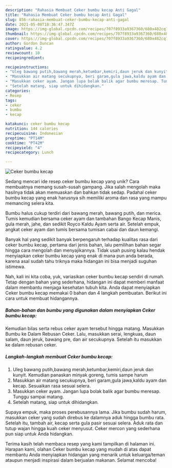 ```yaml
---
description: "Rahasia Membuat Ceker bumbu kecap Anti Gagal"
title: "Rahasia Membuat Ceker bumbu kecap Anti Gagal"
slug: 856-rahasia-membuat-ceker-bumbu-kecap-anti-gagal
date: 2021-05-08T18:36:47.347Z
image: https://img-global.cpcdn.com/recipes/707f8933a9367360/680x482cq70/ceker-bumbu-kecap-foto-resep-utama.jpg
thumbnail: https://img-global.cpcdn.com/recipes/707f8933a9367360/680x482cq70/ceker-bumbu-kecap-foto-resep-utama.jpg
cover: https://img-global.cpcdn.com/recipes/707f8933a9367360/680x482cq70/ceker-bumbu-kecap-foto-resep-utama.jpg
author: Gordon Duncan
ratingvalue: 4.2
reviewcount: 10
recipeingredient:

recipeinstructions:
- "Uleg bawang putih,bawang merah,ketumbar,kemiri,daun jeruk dan kunyit. Kemudian panaskan minyak goreng, tumis sampe harum"
- "Masukkan air matang secukupnya, beri garam,gula jawa,kaldu ayam dan kecap. Sesuaikan rasa sesuai selera."
- "Masukkan ceker ayam. Jangan lupa bolak balik agar bumbu meresap. Tunggu sampai matang."
- "Setelah matang, siap untuk dihidangkan."
categories:
- Resep
tags:
- ceker
- bumbu
- kecap

katakunci: ceker bumbu kecap 
nutrition: 144 calories
recipecuisine: Indonesian
preptime: "PT14M"
cooktime: "PT42M"
recipeyield: "4"
recipecategory: Lunch

---
```



![Ceker bumbu kecap](https://img-global.cpcdn.com/recipes/707f8933a9367360/680x482cq70/ceker-bumbu-kecap-foto-resep-utama.jpg)

Sedang mencari ide resep ceker bumbu kecap yang unik? Cara membuatnya memang susah-susah gampang. Jika salah mengolah maka hasilnya tidak akan memuaskan dan bahkan tidak sedap. Padahal ceker bumbu kecap yang enak harusnya sih memiliki aroma dan rasa yang mampu memancing selera kita.

Bumbu halus cukup terdiri dari bawang merah, bawang putih, dan merica. Tumis kemudian bersama ceker ayam dan tambahan Bango Kecap Manis, gula merah, jahe, dan sedikit Royco Kaldu Ayam serta air. Setelah empuk, angkat ceker ayam dan tumis bersama tumisan cabai dan daun kemangi.

Banyak hal yang sedikit banyak berpengaruh terhadap kualitas rasa dari ceker bumbu kecap, pertama dari jenis bahan, lalu pemilihan bahan segar hingga cara mengolah dan menyajikannya. Tidak usah pusing kalau hendak menyiapkan ceker bumbu kecap yang enak di mana pun anda berada, karena asal sudah tahu triknya maka hidangan ini bisa menjadi suguhan istimewa.


Nah, kali ini kita coba, yuk, variasikan ceker bumbu kecap sendiri di rumah. Tetap dengan bahan yang sederhana, hidangan ini dapat memberi manfaat dalam membantu menjaga kesehatan tubuh kita. Anda dapat menyiapkan Ceker bumbu kecap memakai 0 bahan dan 4 langkah pembuatan. Berikut ini cara untuk membuat hidangannya.

<!--inarticleads1-->

##### Bahan-bahan dan bumbu yang digunakan dalam menyiapkan Ceker bumbu kecap:



Kemudian bilas serta rebus ceker ayam tersebut hingga matang. Masukkan Bumbu ke Dalam Rebusan Ceker. Lalu, masukkan serai, lengkuas, daun salam, daun jeruk, bawang pre, dan air secukupnya. Setelah itu masukkan ke dalam rebusan ceker. 

<!--inarticleads2-->

##### Langkah-langkah membuat Ceker bumbu kecap:

1. Uleg bawang putih,bawang merah,ketumbar,kemiri,daun jeruk dan kunyit. Kemudian panaskan minyak goreng, tumis sampe harum
1. Masukkan air matang secukupnya, beri garam,gula jawa,kaldu ayam dan kecap. Sesuaikan rasa sesuai selera.
1. Masukkan ceker ayam. Jangan lupa bolak balik agar bumbu meresap. Tunggu sampai matang.
1. Setelah matang, siap untuk dihidangkan.


Supaya empuk, maka proses perebusannya lama. Jika bumbu sudah harum, masukkan ceker yang sudah direbus ke dalamnya aduk hingga bumbu rata. Setelah itu, tambah air, kecap serta gula pasir sesuai selera. Aduk rata dan tutup wajan hingga kuah ceker menyusut. Ceker mercon yang sederhana pun siap untuk Anda hidangkan. 

Terima kasih telah membaca resep yang kami tampilkan di halaman ini. Harapan kami, olahan Ceker bumbu kecap yang mudah di atas dapat membantu Anda menyiapkan hidangan yang menarik untuk keluarga/teman ataupun menjadi inspirasi dalam berjualan makanan. Selamat mencoba!
